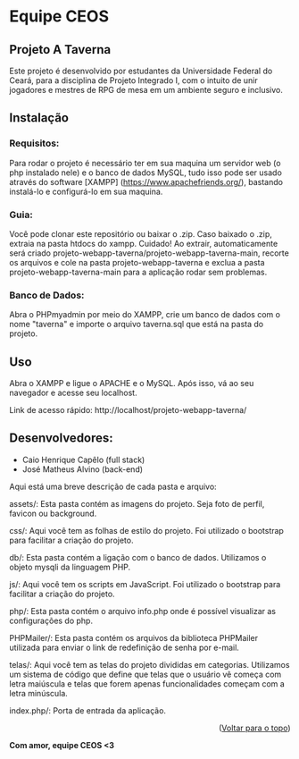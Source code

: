 # Equipe CEOS

## Projeto A Taverna
Este projeto é desenvolvido por estudantes da Universidade Federal do Ceará, para a disciplina de Projeto Integrado I, com o intuito de unir jogadores e mestres de RPG de mesa em um ambiente seguro e inclusivo. 

## Instalação

### Requisitos:
Para rodar o projeto é necessário ter em sua maquina um servidor web (o php instalado nele) e o banco de dados MySQL, tudo isso pode ser usado através do software [XAMPP] (https://www.apachefriends.org/), bastando instalá-lo e configurá-lo em sua maquina.

### Guia:
Você pode clonar este repositório ou baixar o .zip. Caso baixado o .zip, extraia na pasta htdocs do xampp. Cuidado! Ao extrair, automaticamente será criado projeto-webapp-taverna/projeto-webapp-taverna-main, recorte os arquivos e cole na pasta projeto-webapp-taverna e exclua a pasta projeto-webapp-taverna-main para a aplicação rodar sem problemas.

### Banco de Dados:
Abra o PHPmyadmin por meio do XAMPP, crie um banco de dados com o nome "taverna" e importe o arquivo taverna.sql que está na pasta do projeto. 

## Uso

Abra o XAMPP e ligue o APACHE e o MySQL. Após isso, vá ao seu navegador e acesse seu localhost. 

Link de acesso rápido: http://localhost/projeto-webapp-taverna/

## Desenvolvedores:
- Caio Henrique Capêlo (full stack)
- José Matheus Alvino (back-end)
  
Aqui está uma breve descrição de cada pasta e arquivo:

assets/: Esta pasta contém as imagens do projeto. Seja foto de perfil, favicon ou background.

css/: Aqui você tem as folhas de estilo do projeto. Foi utilizado o bootstrap para facilitar a criação do projeto.

db/: Esta pasta contém a ligação com o banco de dados. Utilizamos o objeto mysqli da linguagem PHP.

js/: Aqui você tem os scripts em JavaScript. Foi utilizado o bootstrap para facilitar a criação do projeto.

php/: Esta pasta contém o arquivo info.php onde é possível visualizar as configurações do php.

PHPMailer/: Esta pasta contém os arquivos da biblioteca PHPMailer utilizada para enviar o link de redefinição de senha por e-mail.

telas/: Aqui você tem as telas do projeto divididas em categorias. Utilizamos um sistema de código que define que telas que o usuário vê começa com letra maiúscula e telas que forem apenas funcionalidades começam com a letra minúscula.

index.php/: Porta de entrada da aplicação.

<p align="right">(<a href="#readme-top">Voltar para o topo</a>)</p>

**Com amor, equipe CEOS <3**
